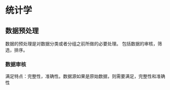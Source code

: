 # 统计学
## 数据预处理
数据的预处理是对数据分类或者分组之前所做的必要处理。
包括数据的审核，筛选，排序。
### 数据审核
满足特点：完整性，准确性。数据源如果是原始数据，则需要满足，完整性和准确性
